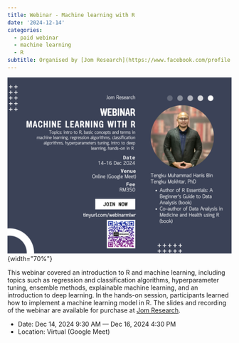 ```yaml
---
title: Webinar - Machine learning with R
date: '2024-12-14'
categories: 
  - paid webinar
  - machine learning
  - R
subtitle: Organised by [Jom Research](https://www.facebook.com/profile.php?id=100095502845075)
---
```


![](featured.png){width="70%"}

This webinar covered an introduction to R and machine learning, including topics such as regression and classification algorithms, hyperparameter tuning, ensemble methods, explainable machine learning, and an introduction to deep learning. In the hands-on session, participants learned how to implement a machine learning model in R. The slides and recording of the webinar are available for purchase at [Jom Research](https://docs.google.com/presentation/d/e/2PACX-1vQDF13uTluqPsmTKJEtpRXz2k6REfWApXllmqR6hRouA8GDH6EJgFew1liP7Q2lUeMN_IOMU0CXZ3FA/pub?start=false&loop=false&delayms=3000&fbclid=IwZXh0bgNhZW0CMTAAAR03m6xQOpINtpXgMU8wRzYSRBEGcP3lgdqG7ez-OlDeac616GEH6nV6iVc_aem_QZWpvfqNmF4dzUD2r0-6PA&slide=id.g3301cdfe24b_0_6).

-   Date: Dec 14, 2024 9:30 AM — Dec 16, 2024 4:30 PM
-   Location: Virtual (Google Meet)

